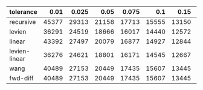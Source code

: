 | tolerance  |  0.01 |  0.025 |  0.05 |  0.075 |  0.1 |  0.15 |  0.2 |  0.25 |  0.5 |  1 |
|-----------| -----:| -----:| -----:| -----:| -----:| -----:| -----:| -----:| -----:| -----:|
| recursive | 45377 | 29313 | 21158 | 17713 | 15555 | 13150 | 11970 | 11207 | 9388 | 8576 |
| levien    | 36291 | 24519 | 18666 | 16017 | 14440 | 12572 | 11588 | 10927 | 9377 | 8602 |
| linear    | 43392 | 27497 | 20079 | 16877 | 14927 | 12844 | 11734 | 11012 | 9360 | 8571 |
| levien-linear| 36276 | 24621 | 18801 | 16171 | 14545 | 12667 | 11639 | 10966 | 9346 | 8571 |
| wang      | 40489 | 27153 | 20449 | 17435 | 15607 | 13445 | 12261 | 11546 | 9688 | 8714 |
| fwd-diff  | 40489 | 27153 | 20449 | 17435 | 15607 | 13445 | 12261 | 11546 | 9688 | 8714 |
